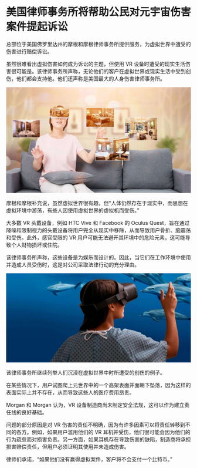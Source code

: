 # 美国律师事务所将帮助公民对元宇宙伤害案件提起诉讼


总部位于美国佛罗里达州的摩根和摩根律师事务所提供服务，为虚拟世界中遭受的伤害进行赔偿诉讼。

虽然很难看出虚拟伤害如何成为诉讼的主题，但使用 VR 设备时遭受的现实生活伤害很可能是。该律师事务所声称，无论他们的客户在虚拟世界或现实生活中受到创伤，他们都会支持他。他们还声称是美国最大的人身伤害律师事务所。

![配图](9dc7078cca2f5dff8d6116bbb1d48d72.jpeg)

摩根和摩根补充说，虽然虚拟世界很有趣，但“人体仍然存在于现实中，而思想在虚拟环境中游荡，有些人因使用虚拟世界的虚拟机而受伤。”

大多数 VR 头戴设备，例如 HTC Vive 和 Facebook 的 Oculus Quest，旨在通过降噪和限制视力的头戴设备将用户完全从现实中移除，从而导致用户骨折、脑震荡和受伤。此外，感官受限的 VR 用户可能无法避开其环境中的危险元素，这可能导致个人财物损坏或住院。

该律师事务所声称，这些设备是为娱乐而设计的。因此，当它们在工作环境中使用并造成人员受伤时，这是对公司采取法律行动的充分理由。

![配图](850722ccff296af094d36d3695b8105f.jpeg)

该律师事务所继续列举人们沉浸在虚拟世界中时所遭受的创伤的例子。

在某些情况下，用户试图爬上元世界中的一个高架表面并面朝下坠落，因为这样的表面实际上并不存在，从而导致这些人的医疗费用昂贵。

Morgan 和 Morgan 认为，VR 设备制造商尚未制定安全法规，这可以作为建立责任线的良好基础。

问题的部分原因是对 VR 伤害的责任不明确，因为有许多因素可以将责任转移到不同的各方。例如，如果用户滥用他们的 VR 耳机并受伤，他们很可能会因为他们的行为疏忽而对损害负责。另一方面，如果耳机存在导致伤害的缺陷，制造商将承担损害赔偿责任，但用户必须证明其使用并未造成伤害。

律师们承诺，“如果他们没有赢得虚拟案件，客户将不会支付一个比特币。”
